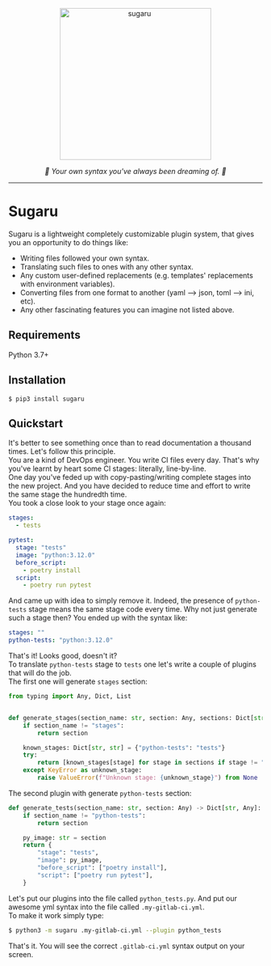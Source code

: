 
<p align="center">
  <a href="https://pypi.org/project/sugaru/"><img width="300px" src="https://github.com/Mityuha/sugaru/assets/17745407/c4429d72-8e53-49d5-97c2-f6421c6a320c" alt='sugaru'></a>
</p>
<p align="center">
    <em>🍭 Your own syntax you've always been dreaming of. 🍭</em>
</p>

---

# Sugaru

Sugaru is a lightweight completely customizable plugin system,
that gives you an opportunity to do things like:

* Writing files followed your own syntax.
* Translating such files to ones with any other syntax.
* Any custom user-defined replacements (e.g. templates' replacements with environment variables).
* Converting files from one format to another (yaml --> json, toml --> ini, etc).
* Any other fascinating features you can imagine not listed above.

## Requirements

Python 3.7+

## Installation

```shell
$ pip3 install sugaru
```

## Quickstart
It's better to see something once than to read documentation a thousand times. Let's follow this principle.    
You are a kind of DevOps engineer. You write CI files every day. That's why you've learnt by heart some CI stages: literally, line-by-line.   
One day you've feded up with copy-pasting/writing complete stages into the new project. And you have decided to reduce time and effort to write the same stage the hundredth time.   
You took a close look to your stage once again:
```yaml
stages:
  - tests

pytest:
  stage: "tests"
  image: "python:3.12.0"
  before_script:
    - poetry install
  script:
    - poetry run pytest
```
And came up with idea to simply remove it. Indeed, the presence of `python-tests` stage means the same stage code every time. Why not just generate such a stage then? You ended up with the syntax like:
```yaml
stages: ""
python-tests: "python:3.12.0"
```
That's it! Looks good, doesn't it?     
To translate `python-tests` stage to `tests` one let's write a couple of plugins that will do the job.    
The first one will generate `stages` section:
```python
from typing import Any, Dict, List


def generate_stages(section_name: str, section: Any, sections: Dict[str, Any]) -> List[str]:
    if section_name != "stages":
        return section

    known_stages: Dict[str, str] = {"python-tests": "tests"}
    try:
        return [known_stages[stage] for stage in sections if stage != "stages"]
    except KeyError as unknown_stage:
        raise ValueError(f"Unknown stage: {unknown_stage}") from None
```
The second plugin with generate `python-tests` section:
```python
def generate_tests(section_name: str, section: Any) -> Dict[str, Any]:
    if section_name != "python-tests":
        return section

    py_image: str = section
    return {
        "stage": "tests",
        "image": py_image,
        "before_script": ["poetry install"],
        "script": ["poetry run pytest"],
    }
```
Let's put our plugins into the file called `python_tests.py`. And put our awesome yml syntax into the file called `.my-gitlab-ci.yml`.   
To make it work simply type:
```bash
$ python3 -m sugaru .my-gitlab-ci.yml --plugin python_tests
```
That's it. You will see the correct `.gitlab-ci.yml` syntax output on your screen.





